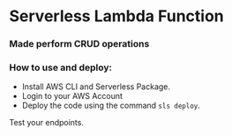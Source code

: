 # Serverless Lambda Function 
### Made perform CRUD operations

### How to use and deploy:

- Install AWS CLI and Serverless Package.
- Login to your AWS Account
- Deploy the code using the command `` sls deploy ``.

Test your endpoints.
